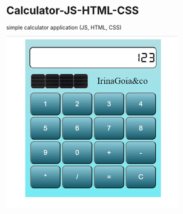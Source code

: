 # Calculator-JS-HTML-CSS
simple calculator application (JS, HTML, CSS)

<img src="Calculator.png" >
